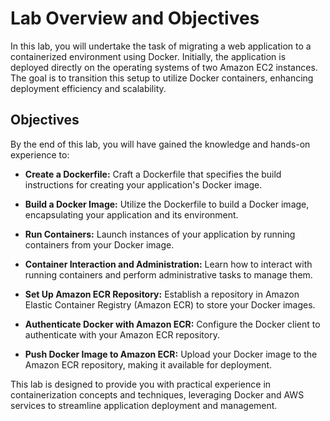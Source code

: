 # Lab Overview and Objectives

In this lab, you will undertake the task of migrating a web application to a containerized environment using Docker. Initially, the application is deployed directly on the operating systems of two Amazon EC2 instances. The goal is to transition this setup to utilize Docker containers, enhancing deployment efficiency and scalability.

## Objectives

By the end of this lab, you will have gained the knowledge and hands-on experience to:

- **Create a Dockerfile:** Craft a Dockerfile that specifies the build instructions for creating your application's Docker image.

- **Build a Docker Image:** Utilize the Dockerfile to build a Docker image, encapsulating your application and its environment.

- **Run Containers:** Launch instances of your application by running containers from your Docker image.

- **Container Interaction and Administration:** Learn how to interact with running containers and perform administrative tasks to manage them.

- **Set Up Amazon ECR Repository:** Establish a repository in Amazon Elastic Container Registry (Amazon ECR) to store your Docker images.

- **Authenticate Docker with Amazon ECR:** Configure the Docker client to authenticate with your Amazon ECR repository.

- **Push Docker Image to Amazon ECR:** Upload your Docker image to the Amazon ECR repository, making it available for deployment.

This lab is designed to provide you with practical experience in containerization concepts and techniques, leveraging Docker and AWS services to streamline application deployment and management.



